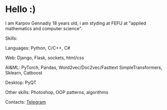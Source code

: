# Hello :)

I am Karpov Gennadiy 18 years old, i am styding at FEFU at "applied mathematics and computer science".

Skills:

Languages: Python, C/C++, C#

Web: Django, Flask, sockets, html/css

AI&ML: PyTorch, Pandas, Word2vec/Doc2vec/Fasttext SimpleTransformers, Sklearn, Catboost

Desktop: PyQT


Other skills: Photoshop, OOP patterns, algorithms

Contacts: [Telegram](https://t.me/riko125)

